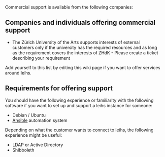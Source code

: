 Commercial support is available from the following companies:

## Companies and individuals offering commercial support

 * The Zürich University of the Arts supports interests of external customers only if the university has the required resources and as long as the requirement covers the interests of ZHdK - Please create a ticket describing your requirement

Add yourself to this list by editing this wiki page if you want to offer services around leihs.

## Requirements for offering support

You should have the following experience or familiarity with the following software if you want to set up and support a leihs instance for someone:

 * Debian / Ubuntu
 * [Ansible](https://www.ansible.com/) automation system

Depending on what the customer wants to connect to leihs, the following experience might be useful:

 * LDAP or Active Directory
 * Shibboleth

